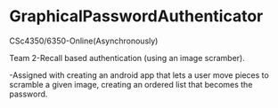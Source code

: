 # GraphicalPasswordAuthenticator
CSc4350/6350-Online(Asynchronously)

Team 2-Recall based authentication (using an image scramber).

-Assigned with creating an android app that lets a user move pieces to scramble a given image, creating an ordered list that becomes the password.

